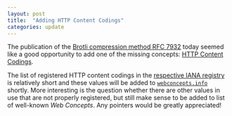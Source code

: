 ```yaml
---
layout: post
title:  "Adding HTTP Content Codings"
categories: update
---
```


The publication of the [Brotli compression method RFC 7932](http://tools.ietf.org/html/rfc7932) today seemed like a good opportunity to add one of the missing concepts: [HTTP Content Codings](/concepts/http-content-codings).

The list of registered HTTP content codings in the [respective IANA registry](http://www.iana.org/assignments/http-parameters/http-parameters.xhtml#content-coding) is relatively short and these values will be added to [`webconcepts.info`](http://webconcepts.info) shortly. More interesting is the question whether there are other values in use that are not properly registered, but still make sense to be added to list of well-known *Web Concepts*. Any pointers would be greatly appreciated!
